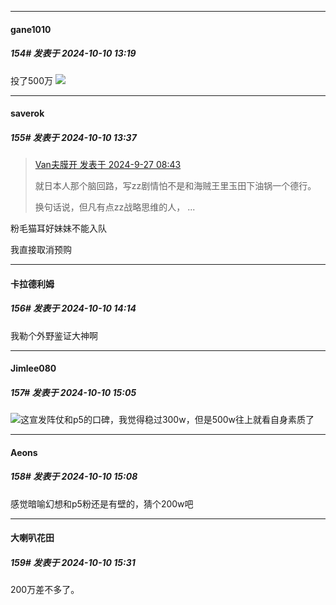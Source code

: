 ﻿
*****

####  gane1010  
##### 154#       发表于 2024-10-10 13:19

投了500万 <img src="https://static.saraba1st.com/image/smiley/face2017/067.png" referrerpolicy="no-referrer">  


*****

####  saverok  
##### 155#       发表于 2024-10-10 13:37

<blockquote><a href="httphttps://bbs.saraba1st.com/2b/forum.php?mod=redirect&amp;goto=findpost&amp;pid=66318571&amp;ptid=2157300" target="_blank">Van夫膜开 发表于 2024-9-27 08:43</a>

就日本人那个脑回路，写zz剧情怕不是和海贼王里玉田下油锅一个德行。

换句话说，但凡有点zz战略思维的人， ...</blockquote>
粉毛猫耳好妹妹不能入队

我直接取消预购


*****

####  卡拉德利姆  
##### 156#       发表于 2024-10-10 14:14

我勒个外野鉴证大神啊


*****

####  Jimlee080  
##### 157#       发表于 2024-10-10 15:05

<img src="https://static.saraba1st.com/image/smiley/face2017/067.png" referrerpolicy="no-referrer">这宣发阵仗和p5的口碑，我觉得稳过300w，但是500w往上就看自身素质了

*****

####  Aeons  
##### 158#       发表于 2024-10-10 15:08

感觉暗喻幻想和p5粉还是有壁的，猜个200w吧


*****

####  大喇叭花田  
##### 159#       发表于 2024-10-10 15:31

200万差不多了。

